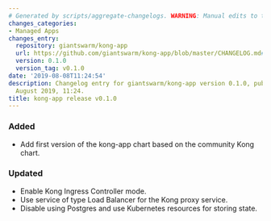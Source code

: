 ```yaml
---
# Generated by scripts/aggregate-changelogs. WARNING: Manual edits to this files will be overwritten.
changes_categories:
- Managed Apps
changes_entry:
  repository: giantswarm/kong-app
  url: https://github.com/giantswarm/kong-app/blob/master/CHANGELOG.md#v010
  version: 0.1.0
  version_tag: v0.1.0
date: '2019-08-08T11:24:54'
description: Changelog entry for giantswarm/kong-app version 0.1.0, published on 08
  August 2019, 11:24.
title: kong-app release v0.1.0
---
```


### Added
- Add first version of the kong-app chart based on the community Kong chart.
### Updated
- Enable Kong Ingress Controller mode.
- Use service of type Load Balancer for the Kong proxy service.
- Disable using Postgres and use Kubernetes resources for storing state.
